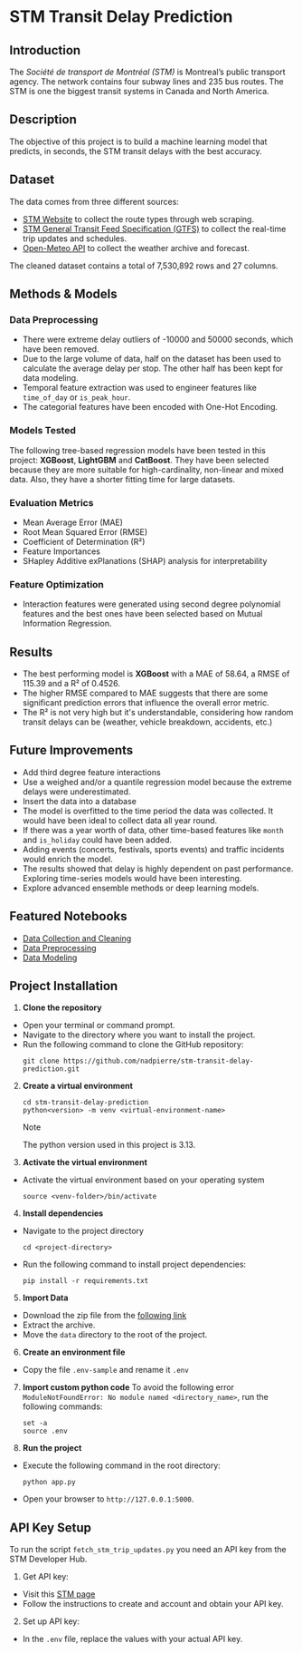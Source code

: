 # STM Transit Delay Prediction

## Introduction

The _Société de transport de Montréal (STM)_ is Montreal’s public transport agency. The network contains four subway lines and 235 bus routes. The STM is one the biggest transit systems in Canada and North America.

## Description

The objective of this project is to build a machine learning model that predicts, in seconds, the STM transit delays with the best accuracy.

## Dataset

The data comes from three different sources:

- [STM Website](https://www.stm.info/en/info/networks/bus) to collect the route types through web scraping.
- [STM General Transit Feed Specification (GTFS)](https://www.stm.info/en/about/developers) to collect the real-time trip updates and schedules.
- [Open-Meteo API](https://open-meteo.com/en/docs) to collect the weather archive and forecast.

The cleaned dataset contains a total of 7,530,892 rows and 27 columns.

## Methods & Models

### Data Preprocessing

- There were extreme delay outliers of -10000 and 50000 seconds, which have been removed.
- Due to the large volume of data, half on the dataset has been used to calculate the average delay per stop. The other half has been kept for data modeling.
- Temporal feature extraction was used to engineer features like `time_of_day` or `is_peak_hour`.
- The categorial features have been encoded with One-Hot Encoding.

### Models Tested

The following tree-based regression models have been tested in this project: **XGBoost**, **LightGBM** and **CatBoost**. They have been selected because they are more suitable for high-cardinality, non-linear and mixed data. Also, they have a shorter fitting time for large datasets.

### Evaluation Metrics

- Mean Average Error (MAE)
- Root Mean Squared Error (RMSE)
- Coefficient of Determination (R²)
- Feature Importances
- SHapley Additive exPlanations (SHAP) analysis for interpretability

### Feature Optimization

- Interaction features were generated using second degree polynomial features and the best ones have been selected based on Mutual Information Regression.

## Results

- The best performing model is **XGBoost** with a MAE of 58.64, a RMSE of 115.39 and a R² of 0.4526.
- The higher RMSE compared to MAE suggests that there are some significant prediction errors that influence the overall error metric.
- The R² is not very high but it's understandable, considering how random transit delays can be (weather, vehicle breakdown, accidents, etc.)

## Future Improvements

- Add third degree feature interactions
- Use a weighed and/or a quantile regression model because the extreme delays were underestimated.
- Insert the data into a database
- The model is overfitted to the time period the data was collected. It would have been ideal to collect data all year round.
- If there was a year worth of data, other time-based features like `month` and `is_holiday` could have been added.
- Adding events (concerts, festivals, sports events) and traffic incidents would enrich the model.
- The results showed that delay is highly dependent on past performance. Exploring time-series models would have been interesting.
- Explore advanced ensemble methods or deep learning models.

## Featured Notebooks

- [Data Collection and Cleaning](./notebooks/data_cleaning.ipynb)
- [Data Preprocessing](./notebooks/data_preprocessing.ipynb)
- [Data Modeling](./notebooks/data_modeling.ipynb)

## Project Installation

1. **Clone the repository**

- Open your terminal or command prompt.
- Navigate to the directory where you want to install the project.
- Run the following command to clone the GitHub repository:
  ```
  git clone https://github.com/nadpierre/stm-transit-delay-prediction.git
  ```

2. **Create a virtual environment**

   ```
   cd stm-transit-delay-prediction
   python<version> -m venv <virtual-environment-name>
   ```

   > [!NOTE]
   > The python version used in this project is 3.13.

3. **Activate the virtual environment**

- Activate the virtual environment based on your operating system
  ```
  source <venv-folder>/bin/activate
  ```

4. **Install dependencies**

- Navigate to the project directory
  ```
  cd <project-directory>
  ```
- Run the following command to install project dependencies:
  ```
  pip install -r requirements.txt
  ```

5. **Import Data**

- Download the zip file from the [following link](https://drive.google.com/file/d/1eXAkEukoViIvppB9rGH-laS75mtNNgbr/view?usp=sharing)
- Extract the archive.
- Move the `data` directory to the root of the project.

6. **Create an environment file**

- Copy the file `.env-sample` and rename it `.env`

7. **Import custom python code**
   To avoid the following error `ModuleNotFoundError: No module named <directory_name>`, run the following commands:

   ```
   set -a
   source .env
   ```

8. **Run the project**

- Execute the following command in the root directory:
  ```
  python app.py
  ```
- Open your browser to `http://127.0.0.1:5000`.

## API Key Setup

To run the script `fetch_stm_trip_updates.py` you need an API key from the STM Developer Hub.

1. Get API key:

- Visit this [STM page](https://www.stm.info/en/about/developers/faq-new-api-hub)
- Follow the instructions to create and account and obtain your API key.

2. Set up API key:

- In the `.env` file, replace the values with your actual API key.
